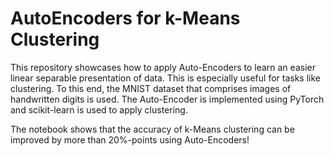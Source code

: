 # AutoEncoders for k-Means Clustering

This repository showcases how to apply Auto-Encoders to learn an easier linear separable presentation of data.
This is especially useful for tasks like clustering. 
To this end, the MNIST dataset that comprises images of handwritten digits is used.
The Auto-Encoder is implemented using PyTorch and scikit-learn is used to apply clustering.

The notebook shows that the accuracy of k-Means clustering can be improved by more than 20%-points using Auto-Encoders!
